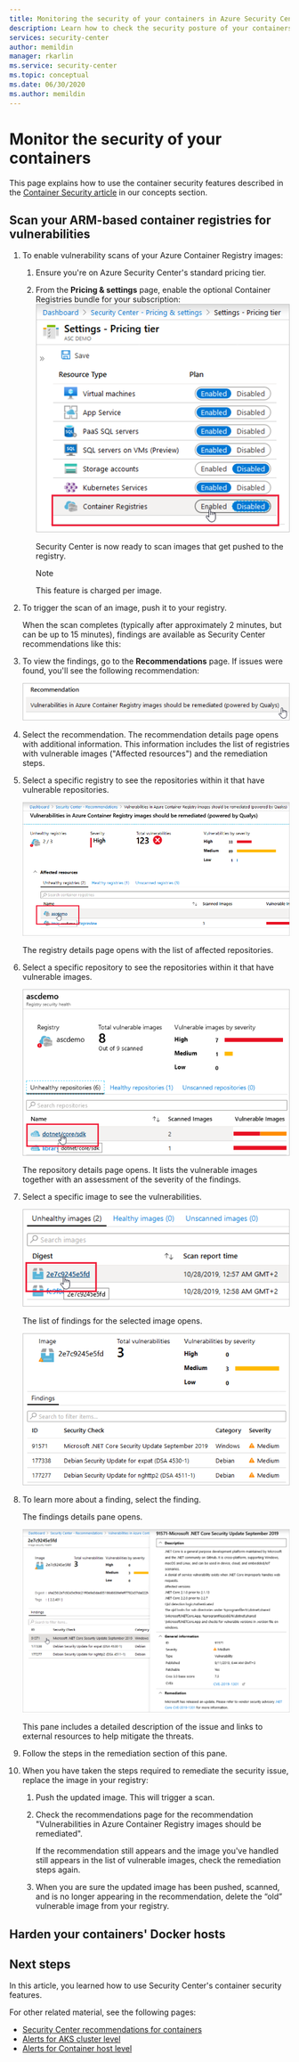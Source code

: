 ```yaml
---
title: Monitoring the security of your containers in Azure Security Center
description: Learn how to check the security posture of your containers from Azure Security Center
services: security-center
author: memildin
manager: rkarlin
ms.service: security-center
ms.topic: conceptual
ms.date: 06/30/2020
ms.author: memildin
---
```



# Monitor the security of your containers

This page explains how to use the container security features described in the [Container Security article](container-security.md) in our concepts section.


## Scan your ARM-based container registries for vulnerabilities 

1. To enable vulnerability scans of your Azure Container Registry images:

    1. Ensure you're on Azure Security Center's standard pricing tier.

    1. From the **Pricing & settings** page, enable the optional Container Registries bundle for your subscription:
    ![Enabling the Container Registries bundle](media/monitor-container-security/enabling-container-registries-bundle.png)

        Security Center is now ready to scan images that get pushed to the registry. 

        >[!NOTE]
        >This feature is charged per image.


1. To trigger the scan of an image, push it to your registry. 

    When the scan completes (typically after approximately 2 minutes, but can be up to 15 minutes), findings are available as Security Center recommendations like this:

1. To view the findings, go to the **Recommendations** page. If issues were found, you'll see the following recommendation:

    ![Recommendation to remediate issues ](media/monitor-container-security/acr-finding.png)

1. Select the recommendation. 
    The recommendation details page opens with additional information. This information includes the list of registries with vulnerable images ("Affected resources") and the remediation steps. 

1. Select a specific registry to see the repositories within it that have vulnerable repositories.

    ![Select a registry](media/monitor-container-security/acr-finding-select-registry.png)

    The registry details page opens with the list of affected repositories.

1. Select a specific repository to see the repositories within it that have vulnerable images.

    ![Select a repository](media/monitor-container-security/acr-finding-select-repository.png)

    The repository details page opens. It lists the vulnerable images together with an assessment of the severity of the findings.

1. Select a specific image to see the vulnerabilities.

    ![Select images](media/monitor-container-security/acr-finding-select-image.png)

    The list of findings for the selected image opens.

    ![List of findings](media/monitor-container-security/acr-findings.png)

1. To learn more about a finding, select the finding. 

    The findings details pane opens.

    [![Findings details pane](media/monitor-container-security/acr-finding-details-pane.png)](media/monitor-container-security/acr-finding-details-pane.png#lightbox)

    This pane includes a detailed description of the issue and links to external resources to help mitigate the threats.

1. Follow the steps in the remediation section of this pane.

1. When you have taken the steps required to remediate the security issue, replace the image in your registry:

    1. Push the updated image. This will trigger a scan. 
    
    1. Check the recommendations page for the recommendation "Vulnerabilities in Azure Container Registry images should be remediated". 
    
        If the recommendation still appears and the image you've handled still appears in the list of vulnerable images, check the remediation steps again.

    1. When you are sure the updated image has been pushed, scanned, and is no longer appearing in the recommendation, delete the “old” vulnerable image from your registry.


## Harden your containers' Docker hosts


## Next steps

In this article, you learned how to use Security Center's container security features. 

For other related material, see the following pages: 

- [Security Center recommendations for containers](recommendations-reference.md#recs-containers)
- [Alerts for AKS cluster level](alerts-reference.md#alerts-akscluster)
- [Alerts for Container host level](alerts-reference.md#alerts-containerhost)

